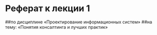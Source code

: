 # Реферат к лекции 1 
##по дисциплине «Проектирование информационных систем»
##на тему: «Понятия консалтинга и лучших практик»
